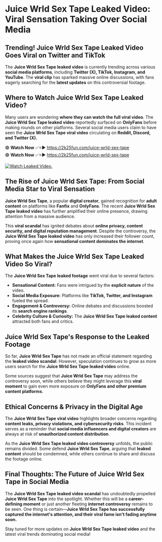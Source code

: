 # Juice Wrld Sex Tape Leaked Video: Viral Sensation Taking Over Social Media

## **Trending! Juice Wrld Sex Tape Leaked Video Goes Viral on Twitter and TikTok**
The **Juice Wrld Sex Tape leaked video** is currently trending across various **social media platforms**, including **Twitter (X), TikTok, Instagram, and YouTube**. The **viral clip** has sparked massive online discussions, with fans eagerly searching for the **latest updates** on this controversial footage.

## **Where to Watch Juice Wrld Sex Tape Leaked Video?**
Many users are wondering **where they can watch the full viral video**. The **Juice Wrld Sex Tape leaked video** reportedly surfaced on **OnlyFans** before making rounds on other platforms. Several social media users claim to have seen the **Juice Wrld Sex Tape viral video** circulating on **Reddit, Discord, and Twitter (X).**

🟢 **Watch Now** ✅=► https://2k25fun.com/juice-wrld-sex-tape  
🟢 **Watch Now** ✅=► https://2k25fun.com/juice-wrld-sex-tape  

[![Watch Leaked Video.](https://miro.medium.com/v2/resize:fit:828/format:webp/1*cilzJN44JGOrTw9NJCrNHA.gif "Watch Leaked Video")](https://2k25fun.com/juice-wrld-sex-tape)

## **The Rise of Juice Wrld Sex Tape: From Social Media Star to Viral Sensation**
**Juice Wrld Sex Tape**, a popular **digital creator**, gained recognition for **adult content** on platforms like **Fanfix** and **OnlyFans**. The recent **Juice Wrld Sex Tape leaked video** has further amplified their online presence, drawing attention from a massive audience.

This **viral scandal** has ignited debates about **online privacy, content security, and digital reputation management**. Despite the controversy, the **Juice Wrld Sex Tape leaked video** has only increased their follower count, proving once again how **sensational content dominates the internet**.

## **What Makes the Juice Wrld Sex Tape Leaked Video So Viral?**
The **Juice Wrld Sex Tape leaked footage** went viral due to several factors:
- **Sensational Content:** Fans were intrigued by the **explicit nature** of the video.
- **Social Media Exposure:** Platforms like **TikTok, Twitter, and Instagram** fueled the spread.
- **Engagement & Controversy:** Online debates and discussions boosted its **search engine rankings**.
- **Celebrity Culture & Curiosity:** The **Juice Wrld Sex Tape leaked content** attracted both fans and critics.

## **Juice Wrld Sex Tape's Response to the Leaked Footage**
So far, **Juice Wrld Sex Tape** has not made an official statement regarding the **leaked video scandal**. However, speculation continues to grow as more users search for the **Juice Wrld Sex Tape leaked video** online.

Some sources suggest that **Juice Wrld Sex Tape** may address the controversy soon, while others believe they might leverage this **viral moment** to gain even more exposure on **OnlyFans and other premium content platforms**.

## **Ethical Concerns & Privacy in the Digital Age**
The **Juice Wrld Sex Tape viral video** highlights broader concerns regarding **content leaks, privacy violations, and cybersecurity risks**. This incident serves as a reminder that **social media influencers and digital creators** are always at risk of **unauthorized content distribution**.

As the **Juice Wrld Sex Tape leaked video controversy** unfolds, the public remains divided. Some defend **Juice Wrld Sex Tape**, arguing that **leaked content** should be condemned, while others continue to share and discuss the footage online.

## **Final Thoughts: The Future of Juice Wrld Sex Tape in Social Media**
The **Juice Wrld Sex Tape leaked video scandal** has undoubtedly propelled **Juice Wrld Sex Tape** into the spotlight. Whether this will be a **career-defining moment** or just another fleeting **internet controversy** remains to be seen. One thing is certain—**Juice Wrld Sex Tape has successfully captured the internet's attention, and their viral fame isn't fading anytime soon.**

Stay tuned for more updates on **Juice Wrld Sex Tape leaked video** and the latest viral trends dominating social media!